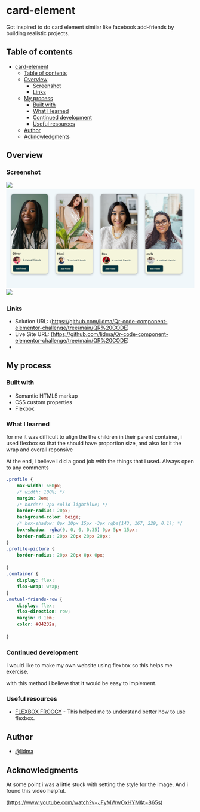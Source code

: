# card-element
Got inspired to do card element similar like facebook add-friends by building realistic projects. 

## Table of contents

- [card-element](#card-element)
  - [Table of contents](#table-of-contents)
  - [Overview](#overview)
    - [Screenshot](#screenshot)
    - [Links](#links)
  - [My process](#my-process)
    - [Built with](#built-with)
    - [What I learned](#what-i-learned)
    - [Continued development](#continued-development)
    - [Useful resources](#useful-resources)
  - [Author](#author)
  - [Acknowledgments](#acknowledgments)


## Overview

### Screenshot

![](./tablet-preview.png)
![](./desktop-preview.png)
![](./mobile-preview.png)



### Links

- Solution URL: (https://github.com/lidma/Qr-code-component-elementor-challenge/tree/main/QR%20CODE)
- Live Site URL: (https://github.com/lidma/Qr-code-component-elementor-challenge/tree/main/QR%20CODE)
- 
## My process

### Built with

- Semantic HTML5 markup
- CSS custom properties
- Flexbox


### What I learned

for me it was difficult to align the the children in their parent container, i used flexbox so that the should have proportion size, and also for it the wrap and overall reponsive

At the end, i believe i did a good job with the things that i used.
Always open to any comments


```css
.profile {
    max-width: 660px;
    /* width: 100%; */
    margin: 2em;
    /* border: 2px solid lightblue; */
    border-radius: 20px;
    background-color: beige;
    /* box-shadow: 0px 10px 15px -3px rgba(143, 167, 229, 0.1); */
    box-shadow: rgba(0, 0, 0, 0.35) 0px 5px 15px;
    border-radius: 20px 20px 20px 20px;
}
.profile-picture {
    border-radius: 20px 20px 0px 0px;

}
.container {
    display: flex;
    flex-wrap: wrap;
}
.mutual-friends-row {
    display: flex;
    flex-direction: row;
    margin: 0 1em;
    color: #04232a;
    
}

```

### Continued development

I would like to make my own website using flexbox so this helps me exercise.

with this method i believe that it would be easy to implement.

### Useful resources

- [FLEXBOX FROGGY](https://flexboxfroggy.com/#es) - This helped me to understand better how to use flexbox.


## Author

-  [@lidma](https://www.frontendmentor.io/profile/lidma)


## Acknowledgments


At some point i was a little stuck with setting the style for the image. And i found this video helpful.

(https://www.youtube.com/watch?v=JFyMWwOxHYM&t=865s)
